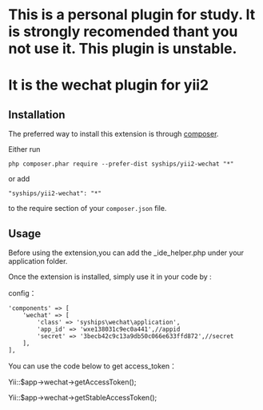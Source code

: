 This is a personal plugin for study.
It is strongly recomended thant you not use it. 
This plugin is unstable.
======================
It is the wechat plugin for yii2
======================

Installation
------------

The preferred way to install this extension is through [composer](https://getcomposer.org/download/).

Either run

```
php composer.phar require --prefer-dist syships/yii2-wechat "*"
```

or add

```
"syships/yii2-wechat": "*"
```

to the require section of your `composer.json` file.


Usage
-----

Before using the extension,you can add the _ide_helper.php under your application folder.

Once the extension is installed, simply use it in your code by  :

config：

    'components' => [
        'wechat' => [
            'class' => 'syships\wechat\application',
            'app_id' => 'wxe138031c9ec0a441',//appid
            'secret' => '3becb42c9c13a9db50c066e633ffd872',//secret
        ],
    ],

You can use the code below to get access_token：

Yii::$app->wechat->getAccessToken();

Yii::$app->wechat->getStableAccessToken();

